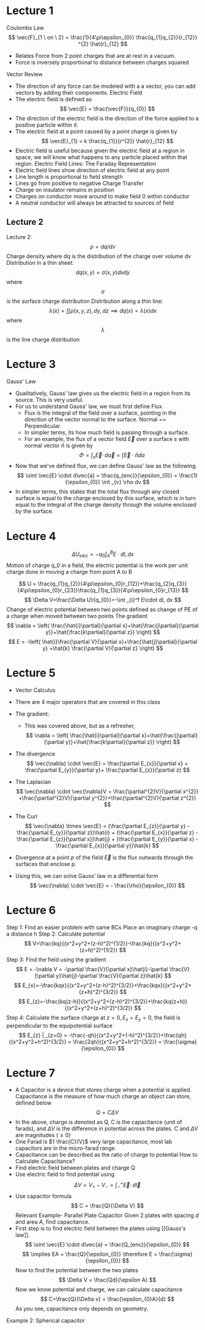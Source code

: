 # Lecture 1
Coulombs Law
$$
\vec{F}_{1 \ on \ 2} = \frac{1}{4\pi\epsilon_{0}} \frac{q_{1}q_{2}}{r_{12}} ^{2} \hat{r}_{12}
$$
- Relates Force from 2 point charges that are at rest in a vacuum. 
- Force is inversely proportional to distance between charges squared

Vector Review
- The direction of any force can be modeled with a a vector, you can add vectors by adding their components. 
Electric Field
- The electric field is defined as
$$
\vec{E} = \frac{\vec{F}}{q_{0}}
$$
- The direction of the electric field is the direction of the force applied to a positive particle within it. 
- The electric field at a point caused by a point charge is given by
$$
\vec{E}_{1} = k \frac{q_{1}}{r^{2}} \hat{r}_{12}
$$
- Electric field is useful because given the electric field at a region in space, we will know what happens to any particle placed within that region. 
Electric Field Lines: The Faraday Representation
- Electric field lines show direction of electric field at any point
- Line length is proportional to field strength
- Lines go from positive to negative
Charge Transfer
- Charge on insulator remains in position
- Charges on conductor move around to make field 0 within conductor
- A neutral conductor will always be attracted to sources of field

## Lecture 2
Lecture 2: $$\rho = dq/dv$$ Charge density where dq is the distribution of the charge over volume dv Distribution in a thin sheet: $$dq(x,y) = \sigma(x,y)dxdy$$ where $$\sigma$$ is the surface charge distribution Distribution along a thin line: $$\lambda(x)=\int \int\rho(x,y,z) , dy , dz \implies dq(x)=\lambda(x)dx $$ where $$\lambda$$ is the line charge distribution

# Lecture 3
Gauss' Law
- Qualitatively, Gauss' law gives us the electric field in a region from its source. This is very useful. 
- For us to understand Gauss' law, we must first define Flux. 
	- Flux is the integral of the field over a surface, pointing in the direction of the vector normal to the surface. Normal == Perpendicular. 
	- In simpler terms, its how much field is passing through a surface. 
	- For an example, the flux of a vector field $\vec{E}$ over a surface $s$ with normal vector $\hat{n}$ is given by 
$$
\Phi= \int _{s}\vec{E} \cdot \, d\vec{a} = \int \vec{E} \cdot \hat{n}da  
$$
- Now that we've defined flux, we can define Gauss' law as the following. 
$$
\oint \vec{E} \cdot d\vec{a} = \frac{q_{enc}}{\epsilon_{0}} = \frac{1}{\epsilon_{0}} \int _{v} \rho dv
$$
- In simpler terms, this states that the total flux through any closed surface is equal to the charge enclosed by this surface, which is in turn equal to the integral of the charge density through the volume enclosed by the surface.
# Lecture 4
$$ \Delta U_{elec}=-q_{0}\int_{A}^B E\cdot dl , dx $$Motion of charge q_0 in a field, the electric potential is the work per unit charge done in moving a charge from point A to B

$$
U = \frac{q_{1}q_{2}}{4\pi\epsilon_{0}r_{12}}+\frac{q_{2}q_{3}}{4\pi\epsilon_{0}r_{23}}\frac{q_{1}q_{3}}{4\pi\epsilon_{0}r_{13}} 
$$ $$ \Delta V=\frac{\Delta U}{q_{0}}=-\int _{i}^f E\cdot dl, dx $$Change of electric potential between two points defined as change of PE of a charge when moved between two points The gradient 
$$ \nabla = \left( \frac{\hat{i}\partial}{\partial x}+\hat{\frac{j\partial}{\partial y}}+\hat{\frac{k\partial}{\partial z}} \right) $$ $$ E = -\left( \hat{i}\frac{\partial V}{\partial x}+\frac{\hat{j}\partial}{\partial y} +\hat{k} \frac{\partial V}{\partial z} \right) $$

# Lecture 5
- Vector Calculus
- There are 4 major operators that are covered in this class
- The gradient:
	- This was covered above, but as a refresher, 
$$ 
\nabla = \left( \frac{\hat{i}\partial}{\partial x}+\hat{\frac{j\partial}{\partial y}}+\hat{\frac{k\partial}{\partial z}} \right)
$$
- The divergence
$$
\vec{\nabla} \cdot \vec{E} = \frac{\partial E_{x}}{\partial x} + \frac{\partial E_{y}}{\partial y}+ \frac{\partial E_{z}}{\partial z}
$$
- The Laplacian
$$
\vec{\nabla} \cdot \vec{\nabla}V = \frac{\partial^{2}V}{\partial x^{2}}  +\frac{\partial^{2}V}{\partial y^{2}}+\frac{\partial^{2}V}{\partial z^{2}}
$$
- The Curl
$$
\vec{\nabla} \times \vec{E} = (\frac{\partial E_{z}}{\partial y} -  \frac{\partial E_{y}}{\partial z})\hat{i} + (\frac{\partial E_{x}}{\partial z} -  \frac{\partial E_{z}}{\partial x})\hat{j} + (\frac{\partial E_{y}}{\partial x} -  \frac{\partial E_{x}}{\partial y})\hat{k}
$$

- Divergence at a point $p$ of the field $\vec{E}$ is the flux outwards through the surfaces that enclose p. 
- Using this, we can solve Gauss' law in a differential form 
$$
\vec{\nabla} \cdot \vec{E} = - \frac{\rho}{\epsilon_{0}}
$$

# Lecture 6
Step 1: Find an easier problem with same BCs Place an imaginary charge -q a distance h Step 2: Calculate potential $$ V=\frac{kq}{(x^2+y^2+(z-h)^2)^{1/2}}-\frac{kq}{(x^2+y^2+(z+h)^2)^{1/2}} $$ Step 3: Find the field using the gradient $$ E = -\nabla V = -\partial \frac{V}{\partial x}\hat{i}-\partial \frac{V}{\partial y}\hat{j}-\partial \frac{V}{\partial z}\hat{k} $$ $$ E_{x}=-\frac{kqx}{(x^2+y^2+(z-h)^2)^{3/2}}+\frac{kqx}{(x^2+y^2+(z+h)^2)^{3/2}} $$ $$ E_{z}=-\frac{kq(z-h)}{(x^2+y^2+(z-h)^2)^{3/2}}+\frac{kq(z+h)}{(x^2+y^2+(z+h)^2)^{3/2}} $$ Step 4: Calculate the surface charge at $z = 0, E_x = E_y = 0$, the field is perpendicular to the equipotential surface 
$$ E_{z} | _{z=0} = -\frac{-qh}{(x^2+y^2+(-h)^2)^{3/2}}+\frac{qh}{(x^2+y^2+h^2)^{3/2}} = \frac{2qh}{(x^2+y^2+h^2)^{3/2}} = \frac{\sigma}{\epsilon_{0}} $$

# Lecture 7

- A Capacitor is a device that stores charge when a potential is applied. Capacitance is the measure of how much charge an object can store, defined below
$$
Q=C\Delta V
$$
- In the above, charge is denoted as Q, C is the capacitance (unit of farads), and $\Delta V$ is the difference in potential across the plates. C and $\Delta V$ are magnitudes ($\geq 0$)
- One Farad is $1 \frac{C}{V}$ very large capacitance, most lab capacitors are in the micro-farad range. 
- Capacitance can be described as the ratio of charge to potential
How to Calculate Capacitance?
- Find electric field between plates and charge Q
- Use electric field to find potential using
$$
\Delta V = V_{+} - V_{-} = \int ^{+}_{-} \vec{E} \cdot \, d\vec{l} 
$$
- Use capacitor formula
$$
C = \frac{Q}{\Delta V}
$$
Relevant Example- Parallel Plate Capacitor
Given 2 plates with spacing $d$ and area $A$, find capacitance. 
- First step is to find electric field between the plates using [[Gauss's law]]. 
$$
\oint \vec{E} \cdot d\vec{a} = \frac{Q_{enc}}{\epsilon_{0}}
$$
$$
\implies EA = \frac{Q}{\epsilon_{0}} \therefore E = \frac{\sigma}{\epsilon_{0}}
$$
Now to find the potential between the two plates
$$
\Delta V = \frac{Qd}{\epsilon A}
$$
Now we know potential and charge, we can calculate capacitance
$$
C=\frac{Q}{\Delta v} = \frac{\epsilon_{0}A}{d}
$$
As you see, capacitance only depends on geometry. 

Example 2: Spherical capacitor



